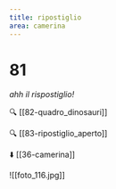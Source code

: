 ```yaml
---
title: ripostiglio
area: camerina
---
```

# 81
_ahh il rispostiglio!_

🔍 [[82-quadro_dinosauri]]

🔍 [[83-ripostiglio_aperto]]

⬇️ [[36-camerina]]

![[foto_116.jpg]]